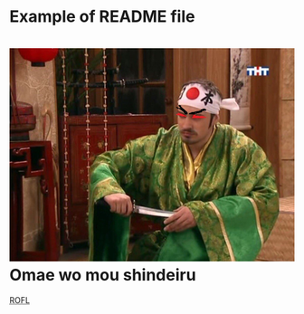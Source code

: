 Example of README file
=======
![Omae wo mou shindeiru](1.jpg)
Omae wo mou shindeiru
=======
<abbr title="Rolling on Floor Laughing ">ROFL</abbr>
